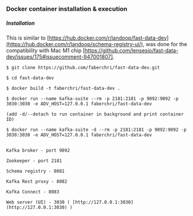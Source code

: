 ### Docker container installation & execution

##### Installation
This is similar to [https://hub.docker.com/r/landoop/fast-data-dev](https://hub.docker.com/r/landoop/schema-registry-ui/), was done for the compatibility with Mac M1 chip [https://github.com/lensesio/fast-data-dev/issues/175#issuecomment-947001807].

```
$ git clone https://github.com/faberchri/fast-data-dev.git

$ cd fast-data-dev

$ docker build -t faberchri/fast-data-dev .

$ docker run --name kafka-suite --rm -p 2181:2181 -p 9092:9092 -p 3030:3030 -e ADV_HOST=127.0.0.1 faberchri/fast-data-dev

(add -d/--detach to run container in background and print container ID)

$ docker run --name kafka-suite -d --rm -p 2181:2181 -p 9092:9092 -p 3030:3030 -e ADV_HOST=127.0.0.1 faberchri/fast-data-dev


Kafka broker - port 9092

Zookeeper - port 2181

Schema registry - 8081

Kafka Rest proxy - 8082

Kafka Connect - 8083

Web server (UI) - 3030 ( [http://127.0.0.1:3030](http://127.0.0.1:3030) )
```